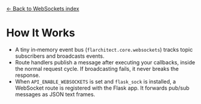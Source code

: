 [← Back to WebSockets index](index.md)

# How It Works
- A tiny in‑memory event bus (`flarchitect.core.websockets`) tracks topic
  subscribers and broadcasts events.
- Route handlers publish a message after executing your callbacks, inside the
  normal request cycle. If broadcasting fails, it never breaks the response.
- When `API_ENABLE_WEBSOCKETS` is set and `flask_sock` is installed, a
  WebSocket route is registered with the Flask app. It forwards pub/sub
  messages as JSON text frames.

